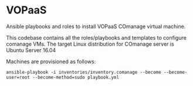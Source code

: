 VOPaaS
======

Ansible playbooks and roles to install VOPaaS COmanage virtual machine.

This codebase contains all the roles/playbooks and templates to configure comanage VMs.
The target Linux distribution for COmanage server is Ubuntu Server 16.04

Machines are provisioned as follows:

```
ansible-playbook -i inventories/inventory.comanage --become --become-user=root --become-method=sudo playbook.yml
```
